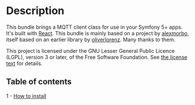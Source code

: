 Description
===========

This bundle brings a MQTT client class for use in your Symfony 5+ apps. It's built with [React](https://reactphp.org). This bundle is mainly based on a project by [alexmorbo](https://github.com/alexmorbo/react-mqtt), itself based on an earlier library by [oliverlorenz](https://github.com/oliverlorenz/phpMqttClient). Many thanks to them.

This project is licensed under the GNU Lesser General Public Licence (LGPL), version 3 or later, of the Free Software Foundation. See [the license text](../LICENSE.md) for details. 

Table of contents
-----------------

1 - [How to install](installation.md)